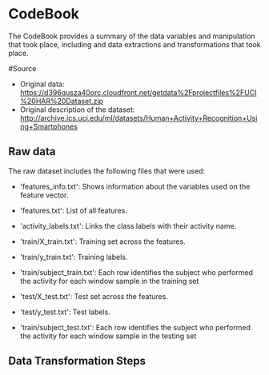 # CodeBook

The CodeBook provides a summary of the data variables and manipulation that took place, including and data extractions and transformations that took place. 

#Source
* Original data: https://d396qusza40orc.cloudfront.net/getdata%2Fprojectfiles%2FUCI%20HAR%20Dataset.zip
* Original description of the dataset: http://archive.ics.uci.edu/ml/datasets/Human+Activity+Recognition+Using+Smartphones

## Raw data

The raw dataset includes the following files that were used:

- 'features_info.txt': Shows information about the variables used on the feature vector.

- 'features.txt': List of all features.

- 'activity_labels.txt': Links the class labels with their activity name.

- 'train/X_train.txt': Training set across the features.

- 'train/y_train.txt': Training labels.

- 'train/subject_train.txt': Each row identifies the subject who performed the activity for each window sample in the training set

- 'test/X_test.txt': Test set across the features.

- 'test/y_test.txt': Test labels.

- 'train/subject_test.txt': Each row identifies the subject who performed the activity for each window sample in the testing set

## Data Transformation Steps



